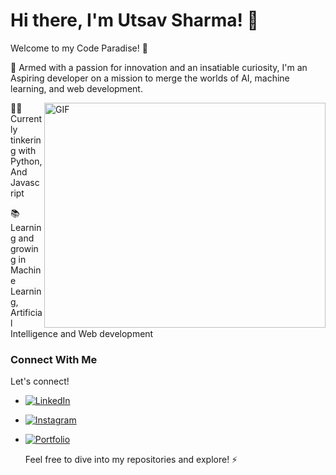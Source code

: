 <!-- Replace 'YOUR_GIF_URL_HERE' with the URL of your GIF -->

  # Hi there, I'm Utsav Sharma! 👋
  Welcome to my Code Paradise! 🚀   
  

  🌟 Armed with a passion for innovation and an insatiable curiosity, I'm an Aspiring developer on a mission to merge the worlds of AI, machine learning, and web development.
  
  <img align="right" alt="GIF" src="https://media4.giphy.com/media/qgQUggAC3Pfv687qPC/giphy.gif" width="450" height="360" />
  
  👨‍💻 Currently tinkering with Python, And Javascript  <br>
  
  📚 Learning and growing in Machine Learning, Artificial Intelligence and Web development  <br>
  


  ### Connect With Me
  Let's connect!
  - [![LinkedIn](https://img.shields.io/badge/LinkedIn-Profile-blue?style=flat&logo=LinkedIn&logoColor=white&color=2867B2)](https://www.linkedin.com/in/utsav-sharma-680aa124a/)
- [![Instagram](https://img.shields.io/badge/Instagram-Profile-blue?style=flat&logo=Instagram&logoColor=white&color=E4405F)](https://www.instagram.com/ishu27sharma/)
- [![Portfolio](https://img.shields.io/badge/Portfolio-Website-blue?style=flat&logo=PortfolioIcon&logoColor=white&color=9B59B6)](https://utsavsharma-portfolio.netlify.app/)


  Feel free to dive into my repositories and explore! ⚡️



